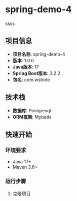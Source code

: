 # spring-demo-4

ssss

## 项目信息

- **项目名称**: spring-demo-4
- **版本**: 1.0.0
- **Java版本**: 17
- **Spring Boot版本**: 3.2.2
- **包名**: com.wshoto

## 技术栈

- **数据库**: Postgresql
- **ORM框架**: Mybatis
## 快速开始

### 环境要求

- Java 17+
- Maven 3.6+

### 运行步骤

1. 克隆项目
